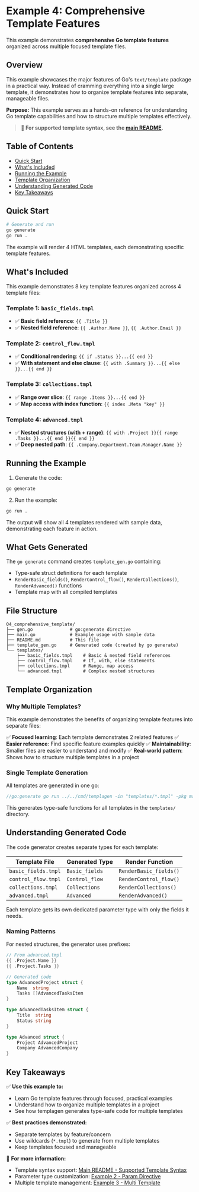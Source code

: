 # Example 4: Comprehensive Template Features

This example demonstrates **comprehensive Go template features** organized across multiple focused template files.

## Overview

This example showcases the major features of Go's `text/template` package in a practical way. Instead of cramming everything into a single large template, it demonstrates how to organize template features into separate, manageable files.

**Purpose:** This example serves as a hands-on reference for understanding Go template capabilities and how to structure multiple templates effectively.

> **📖 For supported template syntax, see the [main README](../../README.md#supported-template-syntax).**

## Table of Contents
- [Quick Start](#quick-start)
- [What's Included](#whats-included)
- [Running the Example](#running-the-example)
- [Template Organization](#template-organization)
- [Understanding Generated Code](#understanding-generated-code)
- [Key Takeaways](#key-takeaways)

## Quick Start

```bash
# Generate and run
go generate
go run .
```

The example will render 4 HTML templates, each demonstrating specific template features.

## What's Included

This example demonstrates 8 key template features organized across 4 template files:

### Template 1: `basic_fields.tmpl`
- ✅ **Basic field reference**: `{{ .Title }}`
- ✅ **Nested field reference**: `{{ .Author.Name }}`, `{{ .Author.Email }}`

### Template 2: `control_flow.tmpl`
- ✅ **Conditional rendering**: `{{ if .Status }}...{{ end }}`
- ✅ **With statement and else clause**: `{{ with .Summary }}...{{ else }}...{{ end }}`

### Template 3: `collections.tmpl`
- ✅ **Range over slice**: `{{ range .Items }}...{{ end }}`
- ✅ **Map access with index function**: `{{ index .Meta "key" }}`

### Template 4: `advanced.tmpl`
- ✅ **Nested structures (with + range)**: `{{ with .Project }}{{ range .Tasks }}...{{ end }}{{ end }}`
- ✅ **Deep nested path**: `{{ .Company.Department.Team.Manager.Name }}`

## Running the Example

1. Generate the code:
```bash
go generate
```

2. Run the example:
```bash
go run .
```

The output will show all 4 templates rendered with sample data, demonstrating each feature in action.

## What Gets Generated

The `go generate` command creates `template_gen.go` containing:
- Type-safe struct definitions for each template
- `RenderBasic_fields()`, `RenderControl_flow()`, `RenderCollections()`, `RenderAdvanced()` functions
- Template map with all compiled templates

## File Structure

```
04_comprehensive_template/
├── gen.go              # go:generate directive
├── main.go             # Example usage with sample data
├── README.md           # This file
├── template_gen.go     # Generated code (created by go generate)
└── templates/
    ├── basic_fields.tmpl    # Basic & nested field references
    ├── control_flow.tmpl    # If, with, else statements
    ├── collections.tmpl     # Range, map access
    └── advanced.tmpl        # Complex nested structures
```

## Template Organization

### Why Multiple Templates?

This example demonstrates the benefits of organizing template features into separate files:

✅ **Focused learning**: Each template demonstrates 2 related features
✅ **Easier reference**: Find specific feature examples quickly
✅ **Maintainability**: Smaller files are easier to understand and modify
✅ **Real-world pattern**: Shows how to structure multiple templates in a project

### Single Template Generation

All templates are generated in one go:
```go
//go:generate go run ../../cmd/templagen -in "templates/*.tmpl" -pkg main -out template_gen.go
```

This generates type-safe functions for all templates in the `templates/` directory.

## Understanding Generated Code

The code generator creates separate types for each template:

| Template File | Generated Type | Render Function |
|--------------|----------------|-----------------|
| `basic_fields.tmpl` | `Basic_fields` | `RenderBasic_fields()` |
| `control_flow.tmpl` | `Control_flow` | `RenderControl_flow()` |
| `collections.tmpl` | `Collections` | `RenderCollections()` |
| `advanced.tmpl` | `Advanced` | `RenderAdvanced()` |

Each template gets its own dedicated parameter type with only the fields it needs.

### Naming Patterns

For nested structures, the generator uses prefixes:

```go
// From advanced.tmpl
{{ .Project.Name }}
{{ .Project.Tasks }}

// Generated code
type AdvancedProject struct {
    Name  string
    Tasks []AdvancedTasksItem
}

type AdvancedTasksItem struct {
    Title  string
    Status string
}

type Advanced struct {
    Project AdvancedProject
    Company AdvancedCompany
}
```

## Key Takeaways

✅ **Use this example to:**
- Learn Go template features through focused, practical examples
- Understand how to organize multiple templates in a project
- See how templagen generates type-safe code for multiple templates

✅ **Best practices demonstrated:**
- Separate templates by feature/concern
- Use wildcards (`*.tmpl`) to generate from multiple templates
- Keep templates focused and manageable

📖 **For more information:**
- Template syntax support: [Main README - Supported Template Syntax](../../README.md#supported-template-syntax)
- Parameter type customization: [Example 2 - Param Directive](../02_param_directive/)
- Multiple template management: [Example 3 - Multi Template](../03_multi_template/)
